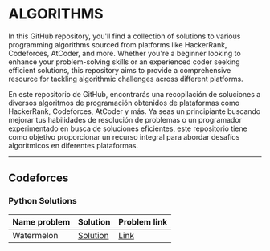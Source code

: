 # ALGORITHMS
In this GitHub repository, you'll find a collection of solutions to various programming algorithms sourced from platforms like HackerRank, Codeforces, AtCoder, and more. Whether you're a beginner looking to enhance your problem-solving skills or an experienced coder seeking efficient solutions, this repository aims to provide a comprehensive resource for tackling algorithmic challenges across different platforms.

En este repositorio de GitHub, encontrarás una recopilación de soluciones a diversos algoritmos de programación obtenidos de plataformas como HackerRank, Codeforces, AtCoder y más. Ya seas un principiante buscando mejorar tus habilidades de resolución de problemas o un programador experimentado en busca de soluciones eficientes, este repositorio tiene como objetivo proporcionar un recurso integral para abordar desafíos algorítmicos en diferentes plataformas.

---
## Codeforces
### Python Solutions
| Name problem | Solution | Problem link |
|---------------------|----------|---------------------|
| Watermelon           | [Solution](/Codeforces/Python/4A-Watermelon.py) | [Link](https://codeforces.com/problemset/problem/4/A) |

